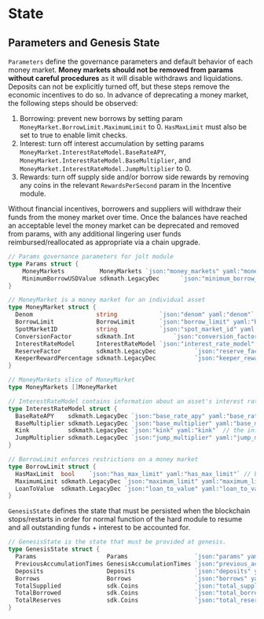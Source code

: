 <!--
order: 2
-->

# State

## Parameters and Genesis State

`Parameters` define the governance parameters and default behavior of each money market. **Money markets should not be removed from params without careful procedures** as it will disable withdraws and liquidations. Deposits can not be explicitly turned off, but these steps remove the economic incentives to do so. In advance of deprecating a money market, the following steps should be observed:

1. Borrowing: prevent new borrows by setting param `MoneyMarket.BorrowLimit.MaximumLimit` to 0. `HasMaxLimit` must also be set to true to enable limit checks.
2. Interest: turn off interest accumulation by setting params `MoneyMarket.InterestRateModel.BaseRateAPY`, `MoneyMarket.InterestRateModel.BaseMultiplier`, and `MoneyMarket.InterestRateModel.JumpMultiplier` to 0.
3. Rewards: turn off supply side and/or borrow side rewards by removing any coins in the relevant `RewardsPerSecond` param in the Incentive module.

Without financial incentives, borrowers and suppliers will withdraw their funds from the money market over time. Once the balances have reached an acceptable level the money market can be deprecated and removed from params, with any additional lingering user funds reimbursed/reallocated as appropriate via a chain upgrade.

```go
// Params governance parameters for jolt module
type Params struct {
	MoneyMarkets          MoneyMarkets `json:"money_markets" yaml:"money_markets"`
	MinimumBorrowUSDValue sdkmath.LegacyDec      `json:"minimum_borrow_usd_value" yaml:"minimum_borrow_usd_value"`
}

// MoneyMarket is a money market for an individual asset
type MoneyMarket struct {
  Denom                  string            `json:"denom" yaml:"denom"` // the denomination of the token for this money market
  BorrowLimit            BorrowLimit       `json:"borrow_limit" yaml:"borrow_limit"` // the borrow limits, if any, applied to this money market
  SpotMarketID           string            `json:"spot_market_id" yaml:"spot_market_id"` // the pricefeed market where price data is fetched
  ConversionFactor       sdkmath.Int           `json:"conversion_factor" yaml:"conversion_factor"` //the internal conversion factor for going from the smallest unit of a token to a whole unit (ie. 8 for BTC, 6 for KAVA, 18 for ETH)
  InterestRateModel      InterestRateModel `json:"interest_rate_model" yaml:"interest_rate_model"` // the model that determines the prevailing interest rate at each block
  ReserveFactor          sdkmath.LegacyDec           `json:"reserve_factor" yaml:"reserve_factor"` // the percentage of interest that is accumulated by the protocol as reserves
  KeeperRewardPercentage sdkmath.LegacyDec           `json:"keeper_reward_percentage" yaml:"keeper_reward_percentages"` // the percentage of a liquidation that is given to the keeper that liquidated the position
}

// MoneyMarkets slice of MoneyMarket
type MoneyMarkets []MoneyMarket

// InterestRateModel contains information about an asset's interest rate
type InterestRateModel struct {
  BaseRateAPY    sdkmath.LegacyDec `json:"base_rate_apy" yaml:"base_rate_apy"` // the base rate of APY when borrows are zero. Ex. A value of "0.02" would signify an interest rate of 2% APY as the Y-intercept of the interest rate model for the money market. Note that internally, interest rates are stored as per-second interest.
  BaseMultiplier sdkmath.LegacyDec `json:"base_multiplier" yaml:"base_multiplier"` // the percentage rate at which the interest rate APY increases for each percentage increase in borrow utilization. Ex. A value of "0.01" signifies that the APY interest rate increases by 1% for each additional percentage increase in borrow utilization.
  Kink           sdkmath.LegacyDec `json:"kink" yaml:"kink"` // the inflection point at which the BaseMultiplier no longer applies and the JumpMultiplier does apply. For example, a value of "0.8" signifies that at 80% utilization, the JumpMultiplier applies
  JumpMultiplier sdkmath.LegacyDec `json:"jump_multiplier" yaml:"jump_multiplier"` // same as BaseMultiplier, but only applied when utilization is above the Kink
}

// BorrowLimit enforces restrictions on a money market
type BorrowLimit struct {
  HasMaxLimit  bool    `json:"has_max_limit" yaml:"has_max_limit"` // boolean for if the money market has a max amount that can be borrowed, irrespective of utilization.
  MaximumLimit sdkmath.LegacyDec `json:"maximum_limit" yaml:"maximum_limit"` // the maximum amount that can be borrowed for this money market, irrespective of utilization. Ignored if HasMaxLimit is false
  LoanToValue  sdkmath.LegacyDec `json:"loan_to_value" yaml:"loan_to_value"` // the percentage amount of borrow power each unit of deposit accounts for. Ex. A value of "0.5" signifies that for $1 of supply of a particular asset, borrow limits will be increased by $0.5
}
```

`GenesisState` defines the state that must be persisted when the blockchain stops/restarts in order for normal function of the hard module to resume and all outstanding funds + interest to be accounted for.

```go
// GenesisState is the state that must be provided at genesis.
type GenesisState struct {
  Params                    Params                   `json:"params" yaml:"params"` // governance parameters
  PreviousAccumulationTimes GenesisAccumulationTimes `json:"previous_accumulation_times"  yaml:"previous_accumulation_times"` // stores the last time interest was calculated for a particular money market
  Deposits                  Deposits                 `json:"deposits" yaml:"deposits"` // stores existing deposits when the chain starts, if any
  Borrows                   Borrows                  `json:"borrows" yaml:"borrows"` // stores existing borrows when the chain starts, if any
  TotalSupplied             sdk.Coins                `json:"total_supplied" yaml:"total_supplied"` // stores the running total of supplied (deposits + interest) coins when the chain starts, if any
  TotalBorrowed             sdk.Coins                `json:"total_borrowed" yaml:"total_borrowed"` // stores the running total of borrowed coins when the chain starts, if any
  TotalReserves             sdk.Coins                `json:"total_reserves" yaml:"total_reserves"` // stores the running total of reserves when the chain starts, if any
}
```
